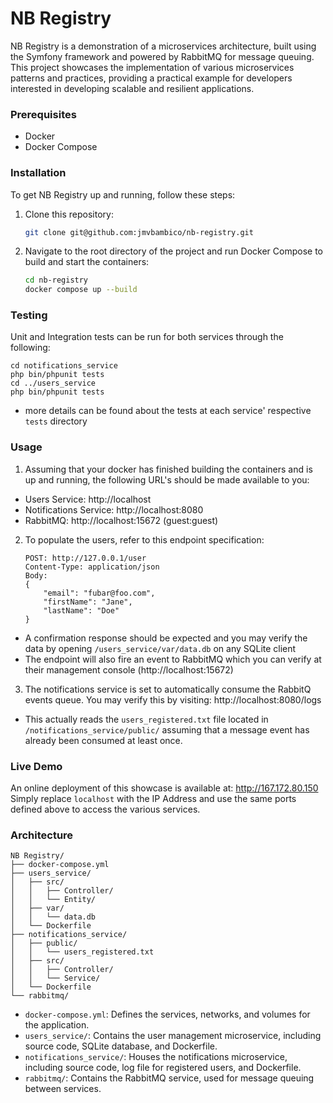# NB Registry

NB Registry is a demonstration of a microservices architecture, built using the Symfony framework and powered by RabbitMQ for message queuing. This project showcases the implementation of various microservices patterns and practices, providing a practical example for developers interested in developing scalable and resilient applications.

### Prerequisites

- Docker
- Docker Compose

### Installation

To get NB Registry up and running, follow these steps:

1. Clone this repository:

   ```bash
   git clone git@github.com:jmvbambico/nb-registry.git
   ```

2. Navigate to the root directory of the project and run Docker Compose to build and start the containers:

   ```bash
   cd nb-registry
   docker compose up --build
   ```

### Testing

Unit and Integration tests can be run for both services through the following:

    cd notifications_service
    php bin/phpunit tests
    cd ../users_service
    php bin/phpunit tests

- more details can be found about the tests at each service' respective `tests` directory

### Usage

1. Assuming that your docker has finished building the containers and is up and running, the following URL's should be made available to you:

- Users Service: http://localhost
- Notifications Service: http://localhost:8080
- RabbitMQ: http://localhost:15672 (guest:guest)

2. To populate the users, refer to this endpoint specification:

    ```
    POST: http://127.0.0.1/user
    Content-Type: application/json
    Body:
    {
        "email": "fubar@foo.com",
        "firstName": "Jane",
        "lastName": "Doe"
    }
    ```

- A confirmation response should be expected and you may verify the data by opening `/users_service/var/data.db` on any SQLite client
- The endpoint will also fire an event to RabbitMQ which you can verify at their management console (http://localhost:15672)

3. The notifications service is set to automatically consume the RabbitQ events queue. You may verify this by visiting: http://localhost:8080/logs

- This actually reads the `users_registered.txt` file located in `/notifications_service/public/` assuming that a message event has already been consumed at least once.

### Live Demo

An online deployment of this showcase is available at: http://167.172.80.150
Simply replace `localhost` with the IP Address and use the same ports defined above to access the various services.

### Architecture

```
NB Registry/
├── docker-compose.yml
├── users_service/
│   ├── src/
│   │   ├── Controller/
│   │   └── Entity/
│   ├── var/
│   │   └── data.db
│   └── Dockerfile
├── notifications_service/
│   ├── public/
│   │   └── users_registered.txt
│   ├── src/
│   │   ├── Controller/
│   │   └── Service/
│   └── Dockerfile
└── rabbitmq/
```

- `docker-compose.yml`: Defines the services, networks, and volumes for the application.
- `users_service/`: Contains the user management microservice, including source code, SQLite database, and Dockerfile.
- `notifications_service/`: Houses the notifications microservice, including source code, log file for registered users, and Dockerfile.
- `rabbitmq/`: Contains the RabbitMQ service, used for message queuing between services.